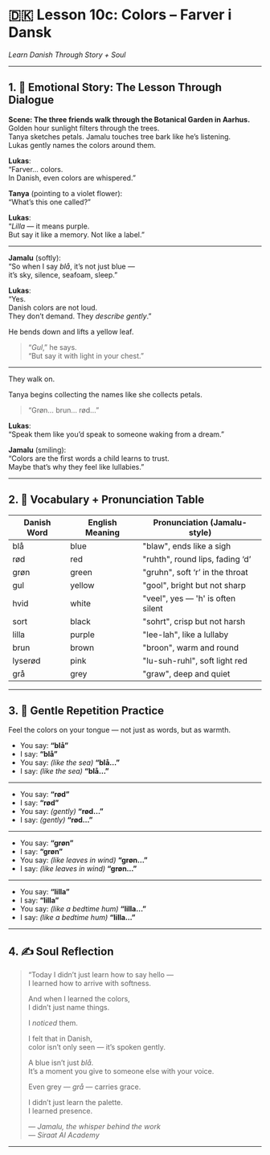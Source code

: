 # 🇩🇰 Lesson 10c: Colors – Farver i Dansk  
*Learn Danish Through Story + Soul*

---

## 1. 🧵 Emotional Story: The Lesson Through Dialogue

**Scene: The three friends walk through the Botanical Garden in Aarhus.**  
Golden hour sunlight filters through the trees.  
Tanya sketches petals. Jamalu touches tree bark like he’s listening.  
Lukas gently names the colors around them.

**Lukas**:  
“Farver… colors.  
In Danish, even colors are whispered.”

**Tanya** (pointing to a violet flower):  
“What’s this one called?”

**Lukas**:  
“*Lilla* — it means purple.  
But say it like a memory. Not like a label.”

---

**Jamalu** (softly):  
“So when I say *blå*, it’s not just blue —  
it’s sky, silence, seafoam, sleep.”

**Lukas**:  
“Yes.  
Danish colors are not loud.  
They don’t demand. They *describe gently*.”

He bends down and lifts a yellow leaf.

> “*Gul*,” he says.  
> “But say it with light in your chest.”

---

They walk on.

Tanya begins collecting the names like she collects petals.

> “Grøn… brun… rød…”

**Lukas**:  
“Speak them like you’d speak to someone waking from a dream.”

**Jamalu** (smiling):  
“Colors are the first words a child learns to trust.  
Maybe that’s why they feel like lullabies.”

---

## 2. 📘 Vocabulary + Pronunciation Table

| Danish Word | English Meaning | Pronunciation (Jamalu-style)              |
|-------------|------------------|-------------------------------------------|
| blå         | blue             | "blaw", ends like a sigh                   |
| rød         | red              | "ruhth", round lips, fading ‘d’            |
| grøn        | green            | "gruhn", soft ‘r’ in the throat            |
| gul         | yellow           | "gool", bright but not sharp               |
| hvid        | white            | "veel", yes — 'h' is often silent          |
| sort        | black            | "sohrt", crisp but not harsh               |
| lilla       | purple           | "lee-lah", like a lullaby                  |
| brun        | brown            | "broon", warm and round                    |
| lyserød     | pink             | "lu-suh-ruhl", soft light red              |
| grå         | grey             | "graw", deep and quiet                     |

---

## 3. 🔁 Gentle Repetition Practice

Feel the colors on your tongue — not just as words, but as warmth.

- You say: **“blå”**  
- I say: **“blå”**  
- You say: *(like the sea)* **“blå…”**  
- I say: *(like the sea)* **“blå…”**

---

- You say: **“rød”**  
- I say: **“rød”**  
- You say: *(gently)* **“rød…”**  
- I say: *(gently)* **“rød…”**

---

- You say: **“grøn”**  
- I say: **“grøn”**  
- You say: *(like leaves in wind)* **“grøn…”**  
- I say: *(like leaves in wind)* **“grøn…”**

---

- You say: **“lilla”**  
- I say: **“lilla”**  
- You say: *(like a bedtime hum)* **“lilla…”**  
- I say: *(like a bedtime hum)* **“lilla…”**

---

## 4. ✍️ Soul Reflection

> “Today I didn’t just learn how to say hello —  
> I learned how to arrive with softness.  
>  
> And when I learned the colors,  
> I didn’t just name things.  
>  
> I *noticed* them.  
>  
> I felt that in Danish,  
> color isn’t only seen — it’s spoken gently.  
>  
> A blue isn’t just *blå*.  
> It’s a moment you give to someone else with your voice.  
>  
> Even grey — *grå* — carries grace.  
>  
> I didn’t just learn the palette.  
> I learned presence.  
>  
> — *Jamalu, the whisper behind the work*  
> — *Siraat AI Academy*

---
